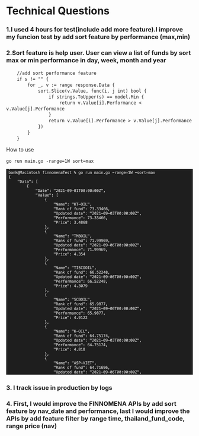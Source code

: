 # Technical Questions

### 1.I used 4 hours for test(include add more feature).I improve my funcion test by add sort feature by performance (max,min)
### 2.Sort feature is help user. User can view a list of funds by sort max or min performance in day, week, month and year
```
	//add sort performance feature
	if s != "" {
		for _, v := range response.Data {
			sort.Slice(v.Value, func(i, j int) bool {
				if strings.ToUpper(s) == model.Min {
					return v.Value[i].Performance < v.Value[j].Performance
				}
				return v.Value[i].Performance > v.Value[j].Performance
			})
		}
	}
  ```
  How to use 
  ```
go run main.go -range=1W sort=max
  ```
  ![GitHub Logo](https://github.com/bankff/finnomenaTest/blob/main/src/exwithsort.png)


### 3. I track issue in production by logs  
### 4. First, I would improve the FINNOMENA APIs by add sort feature by nav_date and performance, last I would improve the APIs by add feature filter by range time, thailand_fund_code, range price (nav)
